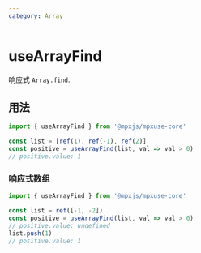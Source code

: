 ```yaml
---
category: Array
---
```


# useArrayFind

响应式 `Array.find`.

## 用法

```js
import { useArrayFind } from '@mpxjs/mpxuse-core'

const list = [ref(1), ref(-1), ref(2)]
const positive = useArrayFind(list, val => val > 0)
// positive.value: 1
```

### 响应式数组

```js
import { useArrayFind } from '@mpxjs/mpxuse-core'

const list = ref([-1, -2])
const positive = useArrayFind(list, val => val > 0)
// positive.value: undefined
list.push(1)
// positive.value: 1
```

